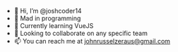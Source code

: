 - 👋 Hi, I’m @joshcoder14
- 👀 Mad in programming
- 🌱 Currently learning VueJS
- 💞️ Looking to collaborate on any specific team
- 📫 You can reach me at johnrusselzeraus@gmail.com

<!---
joshcoder14/joshcoder14 is a ✨ special ✨ repository because its `README.md` (this file) appears on your GitHub profile.
You can click the Preview link to take a look at your changes.
--->
